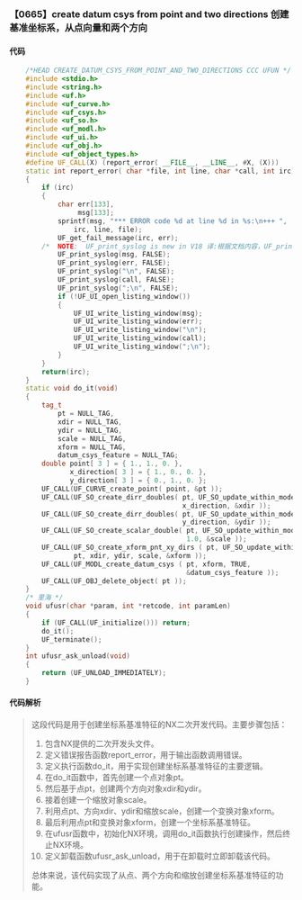 ### 【0665】create datum csys from point and two directions 创建基准坐标系，从点向量和两个方向

#### 代码

```cpp
    /*HEAD CREATE_DATUM_CSYS_FROM_POINT_AND_TWO_DIRECTIONS CCC UFUN */  
    #include <stdio.h>  
    #include <string.h>  
    #include <uf.h>  
    #include <uf_curve.h>  
    #include <uf_csys.h>  
    #include <uf_so.h>  
    #include <uf_modl.h>  
    #include <uf_ui.h>  
    #include <uf_obj.h>  
    #include <uf_object_types.h>  
    #define UF_CALL(X) (report_error( __FILE__, __LINE__, #X, (X)))  
    static int report_error( char *file, int line, char *call, int irc)  
    {  
        if (irc)  
        {  
            char err[133],  
                 msg[133];  
            sprintf(msg, "*** ERROR code %d at line %d in %s:\n+++ ",  
                irc, line, file);  
            UF_get_fail_message(irc, err);  
        /*  NOTE:  UF_print_syslog is new in V18 译:根据文档内容，UF_print_syslog是一个在V18版本中新增的函数。 */  
            UF_print_syslog(msg, FALSE);  
            UF_print_syslog(err, FALSE);  
            UF_print_syslog("\n", FALSE);  
            UF_print_syslog(call, FALSE);  
            UF_print_syslog(";\n", FALSE);  
            if (!UF_UI_open_listing_window())  
            {  
                UF_UI_write_listing_window(msg);  
                UF_UI_write_listing_window(err);  
                UF_UI_write_listing_window("\n");  
                UF_UI_write_listing_window(call);  
                UF_UI_write_listing_window(";\n");  
            }  
        }  
        return(irc);  
    }  
    static void do_it(void)  
    {  
        tag_t  
            pt = NULL_TAG,  
            xdir = NULL_TAG,  
            ydir = NULL_TAG,  
            scale = NULL_TAG,  
            xform = NULL_TAG,  
            datum_csys_feature = NULL_TAG;  
        double point[ 3 ] = { 1., 1., 0. },  
               x_direction[ 3 ] = { 1., 0., 0. },  
               y_direction[ 3 ] = { 0., 1., 0. };  
        UF_CALL(UF_CURVE_create_point( point, &pt ));   
        UF_CALL(UF_SO_create_dirr_doubles( pt, UF_SO_update_within_modeling,  
                                           x_direction, &xdir ));  
        UF_CALL(UF_SO_create_dirr_doubles( pt, UF_SO_update_within_modeling,  
                                           y_direction, &ydir ));  
        UF_CALL(UF_SO_create_scalar_double( pt, UF_SO_update_within_modeling,  
                                            1.0, &scale ));  
        UF_CALL(UF_SO_create_xform_pnt_xy_dirs ( pt, UF_SO_update_within_modeling,   
                pt, xdir, ydir, scale, &xform ));  
        UF_CALL(UF_MODL_create_datum_csys ( pt, xform, TRUE,   
                                            &datum_csys_feature ));    
        UF_CALL(UF_OBJ_delete_object( pt ));  
    }  
    /* 里海 */  
    void ufusr(char *param, int *retcode, int paramLen)  
    {  
        if (UF_CALL(UF_initialize())) return;  
        do_it();  
        UF_terminate();  
    }  
    int ufusr_ask_unload(void)  
    {  
        return (UF_UNLOAD_IMMEDIATELY);  
    }

```

#### 代码解析

> 这段代码是用于创建坐标系基准特征的NX二次开发代码。主要步骤包括：
>
> 1. 包含NX提供的二次开发头文件。
> 2. 定义错误报告函数report_error，用于输出函数调用错误。
> 3. 定义执行函数do_it，用于实现创建坐标系基准特征的主要逻辑。
> 4. 在do_it函数中，首先创建一个点对象pt。
> 5. 然后基于点pt，创建两个方向对象xdir和ydir。
> 6. 接着创建一个缩放对象scale。
> 7. 利用点pt、方向xdir、ydir和缩放scale，创建一个变换对象xform。
> 8. 最后利用点pt和变换对象xform，创建一个坐标系基准特征。
> 9. 在ufusr函数中，初始化NX环境，调用do_it函数执行创建操作，然后终止NX环境。
> 10. 定义卸载函数ufusr_ask_unload，用于在卸载时立即卸载该代码。
>
> 总体来说，该代码实现了从点、两个方向和缩放创建坐标系基准特征的功能。
>
